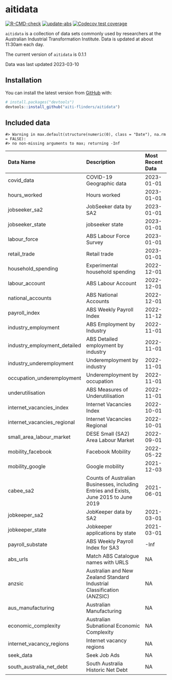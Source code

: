 
<!-- README.md is generated from README.Rmd. Please edit that file -->

# aitidata

<!-- badges: start -->

[![R-CMD-check](https://github.com/aiti-flinders/aitidata/actions/workflows/R-CMD-check.yaml/badge.svg?branch=data_prep)](https://github.com/aiti-flinders/aitidata/actions/workflows/R-CMD-check.yaml)
[![update-abs](https://github.com/aiti-flinders/aitidata/workflows/update-abs/badge.svg)](https://github.com/aiti-flinders/aitidata/actions)
[![Codecov test
coverage](https://codecov.io/gh/aiti-flinders/aitidata/branch/master/graph/badge.svg)](https://app.codecov.io/gh/aiti-flinders/aitidata?branch=master)
<!-- badges: end -->

`aitidata` is a collection of data sets commonly used by researchers at
the Australian Industrial Transformation Institute. Data is updated at
about 11:30am each day.

The current version of `aitidata` is 0.1.1

Data was last updated 2023-03-10

## Installation

You can install the latest version from [GitHub](https://github.com/)
with:

``` r
# install.packages("devtools")
devtools::install_github("aiti-flinders/aitidata")
```

## Included data

    #> Warning in max.default(structure(numeric(0), class = "Date"), na.rm = FALSE):
    #> no non-missing arguments to max; returning -Inf

| Data Name                    | Description                                                                           | Most Recent Data |
|:-----------------------------|:--------------------------------------------------------------------------------------|:-----------------|
| covid_data                   | COVID-19 Geographic data                                                              | 2023-01-01       |
| hours_worked                 | Hours worked                                                                          | 2023-01-01       |
| jobseeker_sa2                | JobSeeker data by SA2                                                                 | 2023-01-01       |
| jobseeker_state              | jobseeker state                                                                       | 2023-01-01       |
| labour_force                 | ABS Labour Force Survey                                                               | 2023-01-01       |
| retail_trade                 | Retail trade                                                                          | 2023-01-01       |
| household_spending           | Experimental household spending                                                       | 2022-12-01       |
| labour_account               | ABS Labour Account                                                                    | 2022-12-01       |
| national_accounts            | ABS National Accounts                                                                 | 2022-12-01       |
| payroll_index                | ABS Weekly Payroll Index                                                              | 2022-11-12       |
| industry_employment          | ABS Employment by Industry                                                            | 2022-11-01       |
| industry_employment_detailed | ABS Detailed employment by industry                                                   | 2022-11-01       |
| industry_underemployment     | Underemployment by industry                                                           | 2022-11-01       |
| occupation_underemployment   | Underemployment by occupation                                                         | 2022-11-01       |
| underutilisation             | ABS Measures of Underutilisation                                                      | 2022-11-01       |
| internet_vacancies_index     | Internet Vacancies Index                                                              | 2022-10-01       |
| internet_vacancies_regional  | Internet Vacancies Regional                                                           | 2022-10-01       |
| small_area_labour_market     | DESE Small (SA2) Area Labour Market                                                   | 2022-09-01       |
| mobility_facebook            | Facebook Mobility                                                                     | 2022-05-22       |
| mobility_google              | Google mobility                                                                       | 2021-12-03       |
| cabee_sa2                    | Counts of Australian Businesses, including Entries and Exists, June 2015 to June 2019 | 2021-06-01       |
| jobkeeper_sa2                | JobKeeper data by SA2                                                                 | 2021-03-01       |
| jobkeeper_state              | Jobkeeper applications by state                                                       | 2021-03-01       |
| payroll_substate             | ABS Weekly Payroll Index for SA3                                                      | -Inf             |
| abs_urls                     | Match ABS Catalogue names with URLS                                                   | NA               |
| anzsic                       | Australian and New Zealand Standard Industrial Classification (ANZSIC)                | NA               |
| aus_manufacturing            | Australian Manufacturing                                                              | NA               |
| economic_complexity          | Australian Subnational Economic Complexity                                            | NA               |
| internet_vacancy_regions     | Internet vacancy regions                                                              | NA               |
| seek_data                    | Seek Job Ads                                                                          | NA               |
| south_australia_net_debt     | South Australia Historic Net Debt                                                     | NA               |
